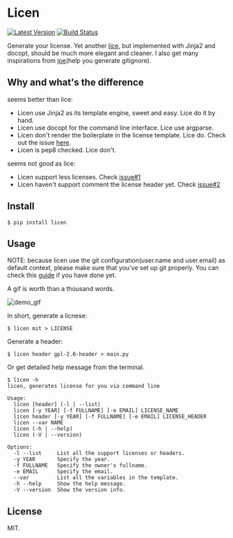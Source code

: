 # Licen
[![Latest Version][1]][2]
[![Build Status][3]][4]

Generate your license. Yet another [lice][5], but implemented with Jinja2 and
docopt, should be much more elegant and cleaner. I also get many inspirations
from [joe][6](help you generate gitignore).

## Why and what's the difference

seems better than lice:

* Licen use Jinja2 as its template engine, sweet and easy. Lice do it by hand.
* Licen use docopt for the command line interface. Lice use argparse.
* Licen don't render the boilerplate in the license template. Lice do. Check
  out the issue [here][].
* Licen is pep8 checked. Lice don't.

seems not good as lice:

* Licen support less licenses. Check [issue#1][]
* Licen haven't support comment the license header yet. Check [issue#2][]

## Install

    $ pip install licen

## Usage

NOTE: because licen use the git configuration(user.name and user.email) as
default context, please make sure that you've set up git properly. You can
check this [guide][] if you have done yet.

A gif is worth than a thousand words.

![demo_gif][gif]

In short, generate a licnese:

    $ licen mit > LICENSE

Generate a header:

    $ licen header gpl-2.0-header > main.py

Or get detailed help message from the terminal.

    $ licen -h
    licen, generates license for you via command line

    Usage:
      licen [header] (-l | --list)
      licen [-y YEAR] [-f FULLNAME] [-e EMAIL] LICENSE_NAME
      licen header [-y YEAR] [-f FULLNAME] [-e EMAIL] LICENSE_HEADER
      licen --var NAME
      licen (-h | --help)
      licen (-V | --version)

    Options:
      -l --list     List all the support licenses or headers.
      -y YEAR       Specify the year.
      -f FULLNAME   Specify the owner's fullname.
      -e EMAIL      Specify the email.
      --var         List all the variables in the template.
      -h --help     Show the help message.
      -V --version  Show the version info.

## License

MIT.


[1]: http://img.shields.io/pypi/v/licen.svg
[2]: https://pypi.python.org/pypi/licen
[3]: https://travis-ci.org/lord63/licen.svg
[4]: https://travis-ci.org/lord63/licen
[5]: https://github.com/licenses/lice
[6]: https://github.com/karan/joe
[guide]: https://help.github.com/articles/set-up-git/
[gif]: https://github.com/lord63/licen/blob/master/licen_demo.gif
[here]: https://github.com/licenses/lice/issues/44
[issue#1]: https://github.com/lord63/licen/issues/1
[issue#2]: https://github.com/lord63/licen/issues/2
